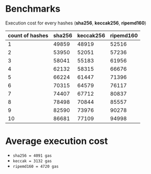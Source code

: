 # Benchmarks

Execution cost for every hashes (**sha256**, **keccak256**, **ripemd160**)

| count of hashes | sha256 | keccak256 | ripemd160 |
|---|---|---|---|
| 1 | 49859 | 48919 | 52516 |
| 2 | 53950 | 52051 | 57236 |
| 3 | 58041 | 55183 | 61956 |
| 4 | 62132 | 58315 | 66676 |
| 5 | 66224 | 61447 | 71396 |
| 6 | 70315 | 64579 | 76117 |
| 7 | 74407 | 67712 | 80837 |
| 8 | 78498 | 70844 | 85557 |
| 9 | 82590 | 73976 | 90278 |
| 10 | 86681 | 77109 | 94998 |

# Average execution cost

- ```sha256 = 4091 gas```
- ```keccak = 3132 gas ```
- ```ripemd160 = 4720 gas```